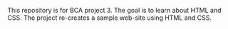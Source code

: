 This repository is for BCA project 3.
The goal is to learn about HTML and CSS.
The project re-creates a sample web-site using HTML and CSS.
